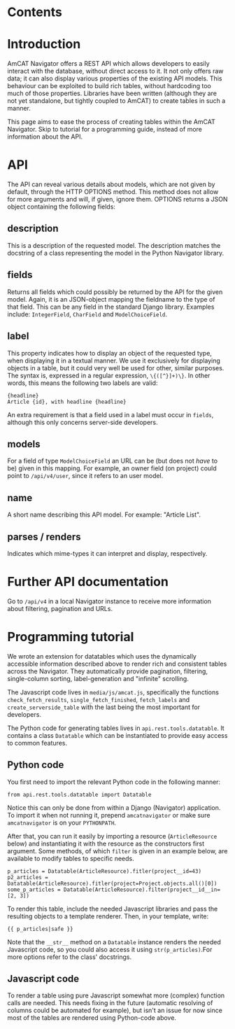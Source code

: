 # Contents #



# Introduction #

AmCAT Navigator offers a REST API which allows developers to easily interact with the database, without direct access to it. It not only offers raw data; it can also display various properties of the existing API models. This behaviour can be exploited to build rich tables, without hardcoding too much of those properties. Libraries have been written (although they are not yet standalone, but tightly coupled to AmCAT) to create tables in such a manner.

This page aims to ease the process of creating tables within the AmCAT Navigator. Skip to tutorial for a programming guide, instead of more information about the API.


# API #
The API can reveal various details about models, which are not given by default, through the HTTP OPTIONS method. This method does not allow for more arguments and will, if given, ignore them. OPTIONS returns a JSON object containing the following fields:

## description ##
This is a description of the requested model. The description matches the docstring of a class representing the model in the Python Navigator library.

## fields ##
Returns all fields which could possibly be returned by the API for the given model. Again, it is an JSON-object mapping the fieldname to the type of that field. This can be any field in the standard Django library. Examples include: `IntegerField`, `CharField` and `ModelChoiceField`.

## label ##
This property indicates how to display an object of the requested type, when displaying it in a textual manner. We use it exclusively for displaying objects in a table, but it could very well be used for other, similar purposes. The syntax is, expressed in a regular expression, `\{([^}]+)\}`. In other words, this means the following two labels are valid:

```
{headline}
Article {id}, with headline {headline}
```

An extra requirement is that a field used in a label must occur in `fields`, although this only concerns server-side developers.

## models ##
For a field of type `ModelChoiceField` an URL can be (but does not _have_ to be) given in this mapping. For example, an owner field (on project) could point to `/api/v4/user`, since it refers to an user model.

## name ##
A short name describing this API model. For example: "Article List".

## parses / renders ##
Indicates which mime-types it can interpret and display, respectively.

# Further API documentation #
Go to `/api/v4` in a local Navigator instance to receive more information about filtering, pagination and URLs.

# Programming tutorial #
We wrote an extension for datatables which uses the dynamically accessible information described above to render rich and consistent tables across the Navigator. They automatically provide pagination, filtering, single-column sorting, label-generation and "infinite" scrolling.

The Javascript code lives in `media/js/amcat.js`, specifically the functions `check_fetch_results`, `single_fetch_finished`, `fetch_labels` and `create_serverside_table` with the last being the most important for developers.

The Python code for generating tables lives in `api.rest.tools.datatable`. It contains a class `Datatable` which can be instantiated to provide easy access to common features.

## Python code ##
You first need to import the relevant Python code in the following manner:

```
from api.rest.tools.datatable import Datatable
```

Notice this can only be done from within a Django (Navigator) application. To import it when not running it, prepend `amcatnavigator` or make sure `amcatnavigator` is on your `PYTHONPATH`.

After that, you can run it easily by importing a resource (`ArticleResource` below) and instantiating it with the resource as the constructors first argument. Some methods, of which `filter` is given in an example below, are available to modify tables to specific needs.

```
p_articles = Datatable(ArticleResource).fitler(project__id=43)
p2_articles = Datatable(ArticleResource).fitler(project=Project.objects.all()[0])
some_p_articles = Datatable(ArticleResource).filter(project__id__in=[2, 3])
```

To render this table, include the needed Javascript libraries and pass the resulting objects to a template renderer. Then, in your template, write:

```
{{ p_articles|safe }}
```

Note that the `__str__` method on a `Datatable` instance renders the needed Javascript code, so you could also access it using `str(p_articles)`.For more options refer to the class' docstrings.

## Javascript code ##
To render a table using pure Javascript somewhat more (complex) function calls are needed. This needs fixing in the future (automatic resolving of columns could be automated for example), but isn't an issue for now since most of the tables are rendered using Python-code above.